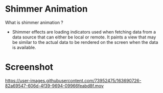 # Shimmer Animation

 What is shimmer animation ?
 
- Shimmer effects are loading indicators used when fetching data from a data source that can either be local or remote. It paints a view that may be similar to the actual data to be rendered on the screen when the data is available.

# Screenshot

https://user-images.githubusercontent.com/73952475/163690726-82a69547-606d-4f39-9694-09966feabd8f.mov


